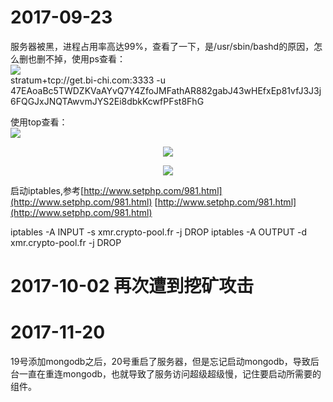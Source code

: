 # 2017-09-23
服务器被黑，进程占用率高达99%，查看了一下，是/usr/sbin/bashd的原因，怎么删也删不掉，使用ps查看：  
![](http://image.wenzhihuai.com/images/553ac1ca20170923033013.png)  
stratum+tcp://get.bi-chi.com:3333 -u 47EAoaBc5TWDZKVaAYvQ7Y4ZfoJMFathAR882gabJ43wHEfxEp81vfJ3J3j6FQGJxJNQTAwvmJYS2Ei8dbkKcwfPFst8FhG   

使用top查看：  
![](http://image.wenzhihuai.com/images/20170923033252.png)

<div align="center">

![](http://image.wenzhihuai.com/images/20170923034427.png)

</div>

<div align="center">

![](http://image.wenzhihuai.com/images/20170923040503.png)

</div>

启动iptables,参考[http://www.setphp.com/981.html](http://www.setphp.com/981.html)
[http://www.setphp.com/981.html](http://www.setphp.com/981.html)

iptables -A INPUT -s xmr.crypto-pool.fr -j DROP
iptables -A OUTPUT -d xmr.crypto-pool.fr -j DROP


# 2017-10-02 再次遭到挖矿攻击

# 2017-11-20
19号添加mongodb之后，20号重启了服务器，但是忘记启动mongodb，导致后台一直在重连mongodb，也就导致了服务访问超级超级慢，记住要启动所需要的组件。
